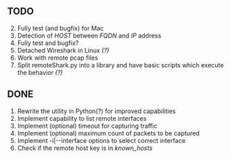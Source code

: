 ## TODO

2. Fully test (and bugfix) for Mac
3. Detection of *HOST* between *FQDN* and *IP* address
5. Fully test and bugfix?
6. Detached Wireshark in Linux _(?)_
7. Work with remote pcap files
8. Split remoteShark.py into a library and have basic scripts which execute the behavior _(?)_

## DONE

1. Rewrite the utility in Python(?) for improved capabilities
2. Implement capability to list remote interfaces
3. Implement (optional) timeout for capturing traffic
4. Implement (optional) maximum count of packets to be captured
5. Implement -i|--interface options to select correct interface
6. Check if the remote host key is in _known_hosts_  